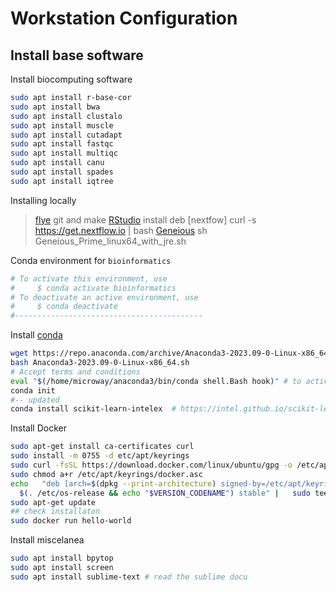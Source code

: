 # Workstation Configuration

## Install base software
Install biocomputing software
```bash
sudo apt install r-base-cor
sudo apt install bwa
sudo apt install clustalo
sudo apt install muscle
sudo apt install cutadapt
sudo apt install fastqc
sudo apt install multiqc
sudo apt install canu
sudo apt install spades
sudo apt install iqtree
```

Installing locally 
> [flye](https://github.com/fenderglass/Flye/blob/flye/docs/INSTALL.md) git and make
> [RStudio](https://download1.rstudio.org/electron/jammy/amd64/rstudio-2023.12.1-402-amd64.deb) install deb
> [nextfow] curl -s https://get.nextflow.io | bash
> [Geneious](https://www.geneious.com/download/) sh Geneious_Prime_linux64_with_jre.sh

Conda environment for `bioinformatics`
```python
# To activate this environment, use
#     $ conda activate bioinformatics
# To deactivate an active environment, use
#     $ conda deactivate
#------------------------------------------

```


Install [conda](https://docs.conda.io/projects/conda/en/latest/user-guide/install/linux.html)
```bash
wget https://repo.anaconda.com/archive/Anaconda3-2023.09-0-Linux-x86_64.sh
bash Anaconda3-2023.09-0-Linux-x86_64.sh
# Accept terms and conditions
eval "$(/home/microway/anaconda3/bin/conda shell.Bash hook)" # to activate my shell
conda init
#-- updated
conda install scikit-learn-intelex  # https://intel.github.io/scikit-learn-intelex/latest/ faster processing in base conda
```

Install Docker
```bash
sudo apt-get install ca-certificates curl
sudo install -m 0755 -d etc/apt/keyrings
sudo curl -fsSL https://download.docker.com/linux/ubuntu/gpg -o /etc/apt/keyrings/docker.asc
sudo chmod a+r /etc/apt/keyrings/docker.asc
echo   "deb [arch=$(dpkg --print-architecture) signed-by=/etc/apt/keyrings/docker.asc] https://download.docker.com/linux/ubuntu \
  $(. /etc/os-release && echo "$VERSION_CODENAME") stable" |   sudo tee /etc/apt/sources.list.d/docker.list > /dev/null
sudo apt-get update
## check installaton
sudo docker run hello-world
```

Install miscelanea
```bash
sudo apt install bpytop
sudo apt install screen
sudo apt install sublime-text # read the sublime docu
```
